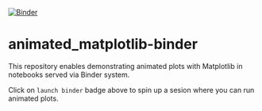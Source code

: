 [![Binder](https://mybinder.org/badge_logo.svg)](https://mybinder.org/v2/gh/fomightez/animated_matplotlib-binder/master?filepath=index.inpynb)

# animated_matplotlib-binder
This repository enables demonstrating animated plots with Matplotlib in notebooks served via Binder system.

Click on `launch binder` badge above to spin up a sesion where you can run animated plots.